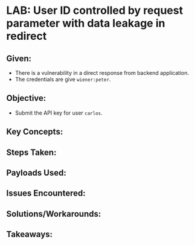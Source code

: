 # LAB: User ID controlled by request parameter with data leakage in redirect

## Given:

- There is a vulnerability in a direct response from backend application.
- The credentials are give `wiener:peter`.

## Objective:

- Submit the API key for user `carlos`.

## Key Concepts:

## Steps Taken:

## Payloads Used:

## Issues Encountered:

## Solutions/Workarounds:

## Takeaways:
